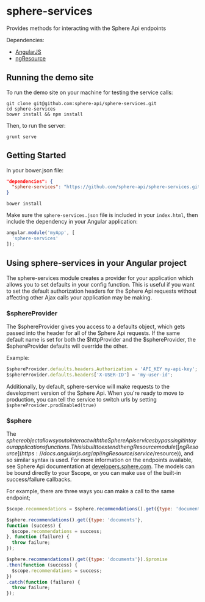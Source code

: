 # sphere-services

Provides methods for interacting with the Sphere Api endpoints

Dependencies:

* [AngularJS](https://angularjs.org/)
* [ngResource](https://docs.angularjs.org/api/ngResource/service/$resource)

## Running the demo site

To run the demo site on your machine for testing the service calls:
```shell
git clone git@github.com:sphere-api/sphere-services.git
cd sphere-services
bower install && npm install
```

Then, to run the server:
```shell
grunt serve
```

## Getting Started

In your bower.json file:
```json
"dependencies": {
  "sphere-services": "https://github.com/sphere-api/sphere-services.git"
}
```

```shell
bower install
```

Make sure the `sphere-services.json` file is included in your `index.html`, then include the dependency in your Angular application:

```js
angular.module('myApp', [
  'sphere-services'
]);
```

## Using sphere-services in your Angular project

The sphere-services module creates a provider for your application which allows you to set defaults in your config function. This is useful if you want to set the default authorization headers for the Sphere Api requests without affecting other Ajax calls your application may be making.

### $sphereProvider

The $sphereProvider gives you access to a defaults object, which gets passed into the header for all of the Sphere Api requests. If the same default name is set for both the $httpProvider and the $sphereProvider, the $sphereProvider defaults will override the other.

Example:
```js
$sphereProvider.defaults.headers.Authorization = 'API_KEY my-api-key';
$sphereProvider.defaults.headers['X-USER-ID'] = 'my-user-id';
```

Additionally, by default, sphere-service will make requests to the development version of the Sphere Api. When you're ready to move to production, you can tell the service to switch urls by setting `$sphereProvider.prodEnabled(true)`

### $sphere

The $sphere object allows you to interact with the Sphere Api services by passing it into your applications functions. This is built to extend the ngResource module ([ngResource](https://docs.angularjs.org/api/ngResource/service/$resource)), and so similar syntax is used. For more information on the endpoints available, see Sphere Api documentation at [developers.sphere.com](http://developers.sphere.com/#/docs). The models can be bound directly to your $scope, or you can make use of the built-in success/failure callbacks.

For example, there are three ways you can make a call to the same endpoint;
```js
$scope.recommendations = $sphere.recommendations().get({type: 'documents'});

$sphere.recommendations().get({type: 'documents'},
function (success) {
  $scope.recommendations = success;
}, function (failure) {
  throw failure;
});

$sphere.recommendations().get({type: 'documents'}).$promise
.then(function (success) {
  $scope.recommendations = success;
})
.catch(function (failure) {
  throw failure;
});
```
